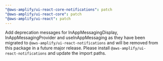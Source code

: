 ```yaml
---
"@aws-amplify/ui-react-core-notifications": patch
"@aws-amplify/ui-react-core": patch
"@aws-amplify/ui-react": patch
---
```


Add deprecation messages for InAppMessagingDisplay, InAppMessagingProvider and useInAppMessaging as they have been migrated to `@aws-amplify/ui-react-notifications` and will be removed from this package in a future major release. Please install `@aws-amplify/ui-react-notifications` and update the import paths.

